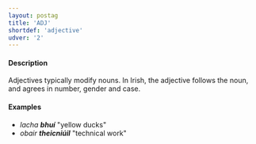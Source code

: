 ```yaml
---
layout: postag
title: 'ADJ'
shortdef: 'adjective'
udver: '2'
---
```


#### Description

Adjectives typically modify nouns. In Irish, the adjective follows the noun, and agrees in number, gender and case.

#### Examples

* _lacha_ <b>_bhuí_</b>  "yellow ducks"   
* _obair <b>theicniúil</b>_  "technical work"   








<!-- Interlanguage links updated Út zář 29 20:42:52 CEST 2020 -->
